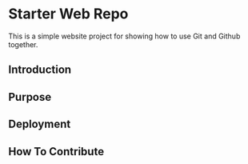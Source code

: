 # Starter Web Repo

This is a simple website project for showing how to use Git and Github together.

## Introduction

## Purpose

## Deployment

## How To Contribute





